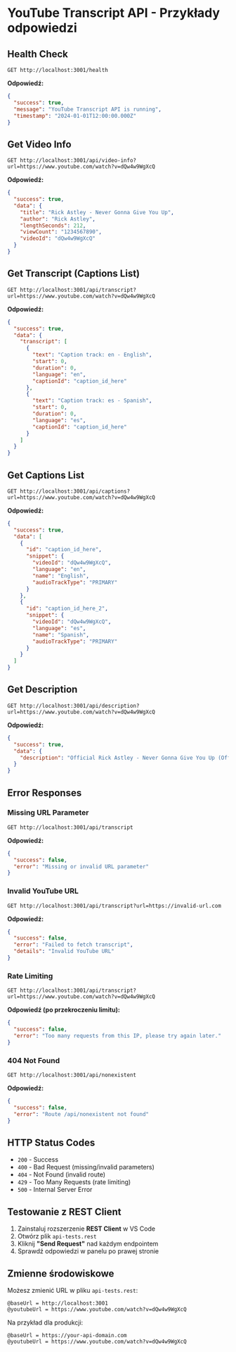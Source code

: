 # YouTube Transcript API - Przykłady odpowiedzi

## Health Check

```http
GET http://localhost:3001/health
```

**Odpowiedź:**

```json
{
  "success": true,
  "message": "YouTube Transcript API is running",
  "timestamp": "2024-01-01T12:00:00.000Z"
}
```

## Get Video Info

```http
GET http://localhost:3001/api/video-info?url=https://www.youtube.com/watch?v=dQw4w9WgXcQ
```

**Odpowiedź:**

```json
{
  "success": true,
  "data": {
    "title": "Rick Astley - Never Gonna Give You Up",
    "author": "Rick Astley",
    "lengthSeconds": 212,
    "viewCount": "1234567890",
    "videoId": "dQw4w9WgXcQ"
  }
}
```

## Get Transcript (Captions List)

```http
GET http://localhost:3001/api/transcript?url=https://www.youtube.com/watch?v=dQw4w9WgXcQ
```

**Odpowiedź:**

```json
{
  "success": true,
  "data": {
    "transcript": [
      {
        "text": "Caption track: en - English",
        "start": 0,
        "duration": 0,
        "language": "en",
        "captionId": "caption_id_here"
      },
      {
        "text": "Caption track: es - Spanish",
        "start": 0,
        "duration": 0,
        "language": "es",
        "captionId": "caption_id_here"
      }
    ]
  }
}
```

## Get Captions List

```http
GET http://localhost:3001/api/captions?url=https://www.youtube.com/watch?v=dQw4w9WgXcQ
```

**Odpowiedź:**

```json
{
  "success": true,
  "data": [
    {
      "id": "caption_id_here",
      "snippet": {
        "videoId": "dQw4w9WgXcQ",
        "language": "en",
        "name": "English",
        "audioTrackType": "PRIMARY"
      }
    },
    {
      "id": "caption_id_here_2",
      "snippet": {
        "videoId": "dQw4w9WgXcQ",
        "language": "es",
        "name": "Spanish",
        "audioTrackType": "PRIMARY"
      }
    }
  ]
}
```

## Get Description

```http
GET http://localhost:3001/api/description?url=https://www.youtube.com/watch?v=dQw4w9WgXcQ
```

**Odpowiedź:**

```json
{
  "success": true,
  "data": {
    "description": "Official Rick Astley - Never Gonna Give You Up (Official Music Video)\n\nListen On Spotify - http://smarturl.it/RickAstleySpotify\nListen On Apple Music - http://smarturl.it/RickAstleyGFA\nListen On Amazon - http://smarturl.it/RickAstleyAmazon\n\nFollow Rick Astley:\nFacebook: https://www.facebook.com/RickAstley\nTwitter: https://twitter.com/rickastley\nInstagram: https://www.instagram.com/rickastley\n\nLyrics:\nWe're no strangers to love\nYou know the rules and so do I\nA full commitment's what I'm thinking of\nYou wouldn't get this from any other guy\n\nI just wanna tell you how I'm feeling\nGotta make you understand\n\nNever gonna give you up\nNever gonna let you down\nNever gonna run around and desert you\nNever gonna make you cry\nNever gonna say goodbye\nNever gonna tell a lie and hurt you\n\nWe've known each other for so long\nYour heart's been aching but you're too shy to say it\nInside we both know what's been going on\nWe know the game and we're gonna play it\n\nAnd if you ask me how I'm feeling\nDon't tell me you're too blind to see\n\nNever gonna give you up\nNever gonna let you down\nNever gonna run around and desert you\nNever gonna make you cry\nNever gonna say goodbye\nNever gonna tell a lie and hurt you\n\nNever gonna give you up\nNever gonna let you down\nNever gonna run around and desert you\nNever gonna make you cry\nNever gonna say goodbye\nNever gonna tell a lie and hurt you\n\n(Ooh, give you up)\n(Ooh, give you up)\nNever gonna give, never gonna give\n(Give you up)\nNever gonna give, never gonna give\n(Give you up)\n\nWe've known each other for so long\nYour heart's been aching but you're too shy to say it\nInside we both know what's been going on\nWe know the game and we're gonna play it\n\nI just wanna tell you how I'm feeling\nGotta make you understand\n\nNever gonna give you up\nNever gonna let you down\nNever gonna run around and desert you\nNever gonna make you cry\nNever gonna say goodbye\nNever gonna tell a lie and hurt you\n\nNever gonna give you up\nNever gonna let you down\nNever gonna run around and desert you\nNever gonna make you cry\nNever gonna say goodbye\nNever gonna tell a lie and hurt you\n\nNever gonna give you up\nNever gonna let you down\nNever gonna run around and desert you\nNever gonna make you cry\nNever gonna say goodbye\nNever gonna tell a lie and hurt you"
  }
}
```

## Error Responses

### Missing URL Parameter

```http
GET http://localhost:3001/api/transcript
```

**Odpowiedź:**

```json
{
  "success": false,
  "error": "Missing or invalid URL parameter"
}
```

### Invalid YouTube URL

```http
GET http://localhost:3001/api/transcript?url=https://invalid-url.com
```

**Odpowiedź:**

```json
{
  "success": false,
  "error": "Failed to fetch transcript",
  "details": "Invalid YouTube URL"
}
```

### Rate Limiting

```http
GET http://localhost:3001/api/transcript?url=https://www.youtube.com/watch?v=dQw4w9WgXcQ
```

**Odpowiedź (po przekroczeniu limitu):**

```json
{
  "success": false,
  "error": "Too many requests from this IP, please try again later."
}
```

### 404 Not Found

```http
GET http://localhost:3001/api/nonexistent
```

**Odpowiedź:**

```json
{
  "success": false,
  "error": "Route /api/nonexistent not found"
}
```

## HTTP Status Codes

- `200` - Success
- `400` - Bad Request (missing/invalid parameters)
- `404` - Not Found (invalid route)
- `429` - Too Many Requests (rate limiting)
- `500` - Internal Server Error

## Testowanie z REST Client

1. Zainstaluj rozszerzenie **REST Client** w VS Code
2. Otwórz plik `api-tests.rest`
3. Kliknij **"Send Request"** nad każdym endpointem
4. Sprawdź odpowiedzi w panelu po prawej stronie

## Zmienne środowiskowe

Możesz zmienić URL w pliku `api-tests.rest`:

```http
@baseUrl = http://localhost:3001
@youtubeUrl = https://www.youtube.com/watch?v=dQw4w9WgXcQ
```

Na przykład dla produkcji:

```http
@baseUrl = https://your-api-domain.com
@youtubeUrl = https://www.youtube.com/watch?v=dQw4w9WgXcQ
```
